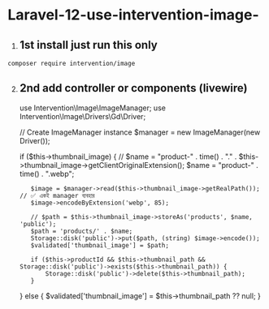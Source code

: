 # Laravel-12-use-intervention-image-


01.  1st install just run this only
     ------------------------------
    composer require intervention/image


02.  2nd add controller or components (livewire)
     --------------------------------------------
      use Intervention\Image\ImageManager;
      use Intervention\Image\Drivers\Gd\Driver;

     
        // Create ImageManager instance
        $manager = new ImageManager(new Driver());

      if ($this->thumbnail_image) {
            // $name = "product-" . time() . "." . $this->thumbnail_image->getClientOriginalExtension();
            $name = "product-" . time() . ".webp";

            $image = $manager->read($this->thumbnail_image->getRealPath()); // ✅ একই manager ব্যবহার
            $image->encodeByExtension('webp', 85);
            
            // $path = $this->thumbnail_image->storeAs('products', $name, 'public');
            $path = 'products/' . $name;
            Storage::disk('public')->put($path, (string) $image->encode());
            $validated['thumbnail_image'] = $path;

            if ($this->productId && $this->thumbnail_path && Storage::disk('public')->exists($this->thumbnail_path)) {
                Storage::disk('public')->delete($this->thumbnail_path);
            }
        } else {
            $validated['thumbnail_image'] = $this->thumbnail_path ?? null;
        }
